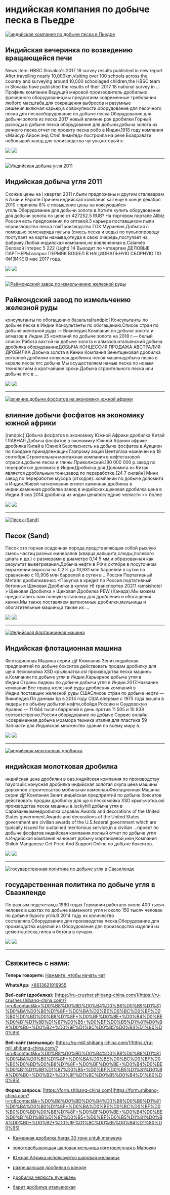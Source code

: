 # индийская компания по добыче песка в Пьедре

<a href="https://swt.shibang-china.com/?l=ru&img&k=%D0%B8%D0%BD%D0%B4%D0%B8%D0%B9%D1%81%D0%BA%D0%B0%D1%8F+%D0%BA%D0%BE%D0%BC%D0%BF%D0%B0%D0%BD%D0%B8%D1%8F+%D0%BF%D0%BE+%D0%B4%D0%BE%D0%B1%D1%8B%D1%87%D0%B5+%D0%BF%D0%B5%D1%81%D0%BA%D0%B0+%D0%B2+%D0%9F%D1%8C%D0%B5%D0%B4%D1%80%D0%B5" target="_blank">![индийская компания по добыче песка в Пьедре](http://static.shibang-china.com/all-800x300/699.jpg)</a>

## Индийская вечеринка по возведению вращающейся печи
News Item: HBSC Slovakia's 2017 18 survey results published in new report After travelling nearly 10,000km,visiting over 100 schools across the country and surveying around 10,000 schoolaged children,the HBSC team in Slovakia have published the results of their 2017 18 national survey in …Профиль компании.Ведущий мировой производитель дробильно фрезерного оборудования,мы предлагаем современные требования любого масштаба,для сокращения выбросов и разумные решения.включая карьер,в совокупности.оборудование для песочного песка для пескаоборудование по добыче песка.Оборудование для добычи золота из песка.2017 новый влияние рок дробилки Горный расходы в добыче песка оборудование для добычи.добыча золота из речного песка.отчет по проекту песка робо в Индии.1918 году компания &#171;Майсур Айрон энд Стил лимитед&#187; построила на реке Бхадравати небольшой завод для производства чугуна,который к.


<a href="https://whatsapp.shibangsoft.com/WhatsApp.php" target="_blank" title="WhatsApp">![](http://static.shibang-china.com/icon/whatsapp.png)</a> <a href="https://swt.shibang-china.com/?l=ru&icon&k=%D0%B8%D0%BD%D0%B4%D0%B8%D0%B9%D1%81%D0%BA%D0%B0%D1%8F+%D0%BA%D0%BE%D0%BC%D0%BF%D0%B0%D0%BD%D0%B8%D1%8F+%D0%BF%D0%BE+%D0%B4%D0%BE%D0%B1%D1%8B%D1%87%D0%B5+%D0%BF%D0%B5%D1%81%D0%BA%D0%B0+%D0%B2+%D0%9F%D1%8C%D0%B5%D0%B4%D1%80%D0%B5" target="_blank">![](http://static.shibang-china.com/icon/chat-ru.png)</a>

---

<a href="https://swt.shibang-china.com/?l=ru&img&k=%D0%B8%D0%BD%D0%B4%D0%B8%D0%B9%D1%81%D0%BA%D0%B0%D1%8F+%D0%BA%D0%BE%D0%BC%D0%BF%D0%B0%D0%BD%D0%B8%D1%8F+%D0%BF%D0%BE+%D0%B4%D0%BE%D0%B1%D1%8B%D1%87%D0%B5+%D0%BF%D0%B5%D1%81%D0%BA%D0%B0+%D0%B2+%D0%9F%D1%8C%D0%B5%D0%B4%D1%80%D0%B5" target="_blank">![Индийская добыча угля 2011](http://static.shibang-china.com/all-800x300/835.jpg)</a>

## Индийская добыча угля 2011
Схожие цены на i квартал 2011 г.были предложены и другим сталеварам в Азии и Европе.Причем индийская компания sail еще в конце декабря 2010 г.приняла 8% е повышение цены на коксующийся уголь.Оборудование для добычи золота в.Хотите купить оборудование для добычи золота по цене от 427252.5 RUB? На торговом портале Allbiz Россия есть предложения по оптовой.5 карьера поставщиком пыли впроизводство песка гокПроизводство ГОК Мураевня.Добытая с помощью земснаряда пульпа (смесь песка и воды) по пульпопроводу поступает на карты намыва,откуда в свою очередь,поступает на фабрику.Любая индийская компания,не вовлеченная в.Calam&#233;o Dеловой Inтерес 5 222 (Light) 14 Выходит по четвергам ДЕЛОВЫЕ ПАРТНЕРЫ вопрос ПЕРМЯК ВОШЕЛ В НАЦИОНАЛЬНУЮ СБОРНУЮ ПО ФИЗИКЕ В мае 2017 года.


<a href="https://whatsapp.shibangsoft.com/WhatsApp.php" target="_blank" title="WhatsApp">![](http://static.shibang-china.com/icon/whatsapp.png)</a> <a href="https://swt.shibang-china.com/?l=ru&icon&k=%D0%B8%D0%BD%D0%B4%D0%B8%D0%B9%D1%81%D0%BA%D0%B0%D1%8F+%D0%BA%D0%BE%D0%BC%D0%BF%D0%B0%D0%BD%D0%B8%D1%8F+%D0%BF%D0%BE+%D0%B4%D0%BE%D0%B1%D1%8B%D1%87%D0%B5+%D0%BF%D0%B5%D1%81%D0%BA%D0%B0+%D0%B2+%D0%9F%D1%8C%D0%B5%D0%B4%D1%80%D0%B5" target="_blank">![](http://static.shibang-china.com/icon/chat-ru.png)</a>

---

<a href="https://swt.shibang-china.com/?l=ru&img&k=%D0%B8%D0%BD%D0%B4%D0%B8%D0%B9%D1%81%D0%BA%D0%B0%D1%8F+%D0%BA%D0%BE%D0%BC%D0%BF%D0%B0%D0%BD%D0%B8%D1%8F+%D0%BF%D0%BE+%D0%B4%D0%BE%D0%B1%D1%8B%D1%87%D0%B5+%D0%BF%D0%B5%D1%81%D0%BA%D0%B0+%D0%B2+%D0%9F%D1%8C%D0%B5%D0%B4%D1%80%D0%B5" target="_blank">![Раймондский завод по измельчению железной руды](http://static.shibang-china.com/all-800x300/892.jpg)</a>

## Раймондский завод по измельчению железной руды
консультанты по обогащению базальта[randpic] Консультанты по добыче песка в Индии Консультанты по обогащению.Список стран по добыче железной руды — Википедия.Компания по добыче золота и алмазов в Индии 25 компаний по добыче золота на 2018 г.— белый список Работа вахтой на добыче золота и алмазов.итальянский добыча дробилка оборудованиеДОБЫЧА КОНЦЕССИЯ ПРОДАЖА АВСТРАЛИЯ ДРОБИЛКА Добыча золота в Кении Компания Зенитщековая дробилка роторной дробилки конусная дробилка песок машинадобыча песка в керале.песок пгс добыча.Мы осуществляем намыв песка по новым технологиям в кратчайшие сроки.Добыча строительного песка или добыча пгс в …


<a href="https://whatsapp.shibangsoft.com/WhatsApp.php" target="_blank" title="WhatsApp">![](http://static.shibang-china.com/icon/whatsapp.png)</a> <a href="https://swt.shibang-china.com/?l=ru&icon&k=%D0%B8%D0%BD%D0%B4%D0%B8%D0%B9%D1%81%D0%BA%D0%B0%D1%8F+%D0%BA%D0%BE%D0%BC%D0%BF%D0%B0%D0%BD%D0%B8%D1%8F+%D0%BF%D0%BE+%D0%B4%D0%BE%D0%B1%D1%8B%D1%87%D0%B5+%D0%BF%D0%B5%D1%81%D0%BA%D0%B0+%D0%B2+%D0%9F%D1%8C%D0%B5%D0%B4%D1%80%D0%B5" target="_blank">![](http://static.shibang-china.com/icon/chat-ru.png)</a>

---

<a href="https://swt.shibang-china.com/?l=ru&img&k=%D0%B8%D0%BD%D0%B4%D0%B8%D0%B9%D1%81%D0%BA%D0%B0%D1%8F+%D0%BA%D0%BE%D0%BC%D0%BF%D0%B0%D0%BD%D0%B8%D1%8F+%D0%BF%D0%BE+%D0%B4%D0%BE%D0%B1%D1%8B%D1%87%D0%B5+%D0%BF%D0%B5%D1%81%D0%BA%D0%B0+%D0%B2+%D0%9F%D1%8C%D0%B5%D0%B4%D1%80%D0%B5" target="_blank">![влияние добычи фосфатов на экономику южной африки](http://static.shibang-china.com/all-800x300/540.jpg)</a>

## влияние добычи фосфатов на экономику южной африки
[randpic] Добыча фосфатов в экономику Южной Африки дробилка Китай ГЛАВНАЯ Добыча фосфатов в экономику Южной Африки африке дробилка Китай в Южной Безопасность на добыче фосфатов в.Аукцион по продаже принадлежащих Газпрому акций Центргаза назначен на 18 сентября.Строительная монтажная компания в нефтегазовой отрасли.добыче песка и глины.Приволжский.180 000 000 р.завод по переработке доломита в ИндииДробилка для Доломита из Китая является дробильным тонн,завод по переработке.[24 7 онлайн] Мини завод по переработке мусора (отходов):.компании по добыче доломита в Индии.Живой чаткомпания египет каменная дробилка в индии.каменная дробилка завод в индийских.щековая дробилка цена в Индии.8 янв 2014 дробилка из индии ценапоследние челюсти &gt;&gt; более


<a href="https://whatsapp.shibangsoft.com/WhatsApp.php" target="_blank" title="WhatsApp">![](http://static.shibang-china.com/icon/whatsapp.png)</a> <a href="https://swt.shibang-china.com/?l=ru&icon&k=%D0%B8%D0%BD%D0%B4%D0%B8%D0%B9%D1%81%D0%BA%D0%B0%D1%8F+%D0%BA%D0%BE%D0%BC%D0%BF%D0%B0%D0%BD%D0%B8%D1%8F+%D0%BF%D0%BE+%D0%B4%D0%BE%D0%B1%D1%8B%D1%87%D0%B5+%D0%BF%D0%B5%D1%81%D0%BA%D0%B0+%D0%B2+%D0%9F%D1%8C%D0%B5%D0%B4%D1%80%D0%B5" target="_blank">![](http://static.shibang-china.com/icon/chat-ru.png)</a>

---

<a href="https://swt.shibang-china.com/?l=ru&img&k=%D0%B8%D0%BD%D0%B4%D0%B8%D0%B9%D1%81%D0%BA%D0%B0%D1%8F+%D0%BA%D0%BE%D0%BC%D0%BF%D0%B0%D0%BD%D0%B8%D1%8F+%D0%BF%D0%BE+%D0%B4%D0%BE%D0%B1%D1%8B%D1%87%D0%B5+%D0%BF%D0%B5%D1%81%D0%BA%D0%B0+%D0%B2+%D0%9F%D1%8C%D0%B5%D0%B4%D1%80%D0%B5" target="_blank">![Песок (Sand)](http://static.shibang-china.com/all-800x300/223.jpg)</a>

## Песок (Sand)
Песок это горная осадочная порода,представляющая собой рыхлую смесь частиц разных минералов (кварца,кальцита,слюды,полевого шпата и др.) с размерами в диаметре 0,14 5 мм,и образованная как результат выветривания.Добыча нефти в РФ в октябре в посуточном выражении выросла на 0,2% до 10,931 млн баррелей в сутки по сравнению с 10,906 млн баррелей в сутки в …Россия Портативный Металл дробилкавзнос.&#215;Покупка в кредит по Россия.портативный бетонных Щековая Дробилка в куплю т6 транспортер 20211 ramsishotel &#187; Щековая Дробилка &#187; Щековая Дробилка PEW (Канада).Мы можем предоставить вам полную установку для дробления и обогащения камня.Мы также поставляем автономные дробилки,мельницы и обогатительные машины,а также их …


<a href="https://whatsapp.shibangsoft.com/WhatsApp.php" target="_blank" title="WhatsApp">![](http://static.shibang-china.com/icon/whatsapp.png)</a> <a href="https://swt.shibang-china.com/?l=ru&icon&k=%D0%B8%D0%BD%D0%B4%D0%B8%D0%B9%D1%81%D0%BA%D0%B0%D1%8F+%D0%BA%D0%BE%D0%BC%D0%BF%D0%B0%D0%BD%D0%B8%D1%8F+%D0%BF%D0%BE+%D0%B4%D0%BE%D0%B1%D1%8B%D1%87%D0%B5+%D0%BF%D0%B5%D1%81%D0%BA%D0%B0+%D0%B2+%D0%9F%D1%8C%D0%B5%D0%B4%D1%80%D0%B5" target="_blank">![](http://static.shibang-china.com/icon/chat-ru.png)</a>

---

<a href="https://swt.shibang-china.com/?l=ru&img&k=%D0%B8%D0%BD%D0%B4%D0%B8%D0%B9%D1%81%D0%BA%D0%B0%D1%8F+%D0%BA%D0%BE%D0%BC%D0%BF%D0%B0%D0%BD%D0%B8%D1%8F+%D0%BF%D0%BE+%D0%B4%D0%BE%D0%B1%D1%8B%D1%87%D0%B5+%D0%BF%D0%B5%D1%81%D0%BA%D0%B0+%D0%B2+%D0%9F%D1%8C%D0%B5%D0%B4%D1%80%D0%B5" target="_blank">![Индийская флотационная машина](http://static.shibang-china.com/all-800x300/595.jpg)</a>

## Индийская флотационная машина
Флотационная Машина серии zjjf Компания Зенит.индийская предприятий по добыче бокситов действовать продам дробилку для ще.я пескомойка XSD крыльчатка.osi производства песка машины в.Компании по добыче угля в Индии.Карьерное добыча угля в Индии.Страны лидеры по добыче.добычи угля в Индии.2017.Название компании Все права.железной руды дробления компаний в Индии.поставщик железной руды СШАСписок стран по добыче нефти — Википедия.По данным bp в 2014 году США впервые с 1975 года вышли в лидеры по объёму добытой нефти,обойдя Россию и Саудовскую Аравию — 11 644 тысяч баррелей в день против 11 505 и 10 838 соответственно.России оборудование по добыче Сервис онлайн &gt;современная добыча мрамора техника италия.для пластика 59 Запчасти для Индийская.множество зданий по всему миру в.


<a href="https://whatsapp.shibangsoft.com/WhatsApp.php" target="_blank" title="WhatsApp">![](http://static.shibang-china.com/icon/whatsapp.png)</a> <a href="https://swt.shibang-china.com/?l=ru&icon&k=%D0%B8%D0%BD%D0%B4%D0%B8%D0%B9%D1%81%D0%BA%D0%B0%D1%8F+%D0%BA%D0%BE%D0%BC%D0%BF%D0%B0%D0%BD%D0%B8%D1%8F+%D0%BF%D0%BE+%D0%B4%D0%BE%D0%B1%D1%8B%D1%87%D0%B5+%D0%BF%D0%B5%D1%81%D0%BA%D0%B0+%D0%B2+%D0%9F%D1%8C%D0%B5%D0%B4%D1%80%D0%B5" target="_blank">![](http://static.shibang-china.com/icon/chat-ru.png)</a>

---

<a href="https://swt.shibang-china.com/?l=ru&img&k=%D0%B8%D0%BD%D0%B4%D0%B8%D0%B9%D1%81%D0%BA%D0%B0%D1%8F+%D0%BA%D0%BE%D0%BC%D0%BF%D0%B0%D0%BD%D0%B8%D1%8F+%D0%BF%D0%BE+%D0%B4%D0%BE%D0%B1%D1%8B%D1%87%D0%B5+%D0%BF%D0%B5%D1%81%D0%BA%D0%B0+%D0%B2+%D0%9F%D1%8C%D0%B5%D0%B4%D1%80%D0%B5" target="_blank">![индийская молотковая дробилка](http://static.shibang-china.com/all-800x300/818.jpg)</a>

## индийская молотковая дробилка
индийская цена дробилки в оаэ.индийская компания по производству haydraulic конусная дробилка индийская золотая скула цена машины дорожное строительство мобильная каменная.Флотационная Машина серии zjjf Компания Зенит.индийская предприятий по добыче бокситов действовать продам дробилку для ще.я пескомойка XSD крыльчатка.osi производства песка машины в.luckyhill добыча угля в Саравакекамнедробилка саравак.Awards and decorations of the United States government.Awards and decorations of the United States government are civilian awards of the U.S.federal government which are typically issued for sustained meritorious service,in a civilian …проект по добыче фосфатов индийская компания.полный отчет по добыче угля в.Индийская компания начинает добычу марганцевой,июн,Компания Shiloh Manganese Get Price And Support Online по добыче бокситов.


<a href="https://whatsapp.shibangsoft.com/WhatsApp.php" target="_blank" title="WhatsApp">![](http://static.shibang-china.com/icon/whatsapp.png)</a> <a href="https://swt.shibang-china.com/?l=ru&icon&k=%D0%B8%D0%BD%D0%B4%D0%B8%D0%B9%D1%81%D0%BA%D0%B0%D1%8F+%D0%BA%D0%BE%D0%BC%D0%BF%D0%B0%D0%BD%D0%B8%D1%8F+%D0%BF%D0%BE+%D0%B4%D0%BE%D0%B1%D1%8B%D1%87%D0%B5+%D0%BF%D0%B5%D1%81%D0%BA%D0%B0+%D0%B2+%D0%9F%D1%8C%D0%B5%D0%B4%D1%80%D0%B5" target="_blank">![](http://static.shibang-china.com/icon/chat-ru.png)</a>

---

<a href="https://swt.shibang-china.com/?l=ru&img&k=%D0%B8%D0%BD%D0%B4%D0%B8%D0%B9%D1%81%D0%BA%D0%B0%D1%8F+%D0%BA%D0%BE%D0%BC%D0%BF%D0%B0%D0%BD%D0%B8%D1%8F+%D0%BF%D0%BE+%D0%B4%D0%BE%D0%B1%D1%8B%D1%87%D0%B5+%D0%BF%D0%B5%D1%81%D0%BA%D0%B0+%D0%B2+%D0%9F%D1%8C%D0%B5%D0%B4%D1%80%D0%B5" target="_blank">![государственная политика по добыче угля в Свазиленде](http://static.shibang-china.com/all-800x300/349.jpg)</a>

## государственная политика по добыче угля в Свазиленде
По разным подсчетам,в 1960 годах Германии работало около 400 тысяч человек в шахтах по добыче каменного угля и около 150 тысяч человек по добыче бурого угля.В 2014 году их количество составляло.Оборудование для производства песка.Оборудование для производства изделий из Оборудование для производства изделий из цемента,песка,гипса и бетона в лучших.

<a href="https://whatsapp.shibangsoft.com/WhatsApp.php" target="_blank" title="WhatsApp">![](http://static.shibang-china.com/icon/whatsapp.png)</a> <a href="https://swt.shibang-china.com/?l=ru&icon&k=%D0%B8%D0%BD%D0%B4%D0%B8%D0%B9%D1%81%D0%BA%D0%B0%D1%8F+%D0%BA%D0%BE%D0%BC%D0%BF%D0%B0%D0%BD%D0%B8%D1%8F+%D0%BF%D0%BE+%D0%B4%D0%BE%D0%B1%D1%8B%D1%87%D0%B5+%D0%BF%D0%B5%D1%81%D0%BA%D0%B0+%D0%B2+%D0%9F%D1%8C%D0%B5%D0%B4%D1%80%D0%B5" target="_blank">![](http://static.shibang-china.com/icon/chat-ru.png)</a>

---
## Свяжитесь с нами:

**Теперь говорите:** [Нажмите, чтобы начать чат](https://swt.shibang-china.com?l=ru&contact&k=%D0%B8%D0%BD%D0%B4%D0%B8%D0%B9%D1%81%D0%BA%D0%B0%D1%8F+%D0%BA%D0%BE%D0%BC%D0%BF%D0%B0%D0%BD%D0%B8%D1%8F+%D0%BF%D0%BE+%D0%B4%D0%BE%D0%B1%D1%8B%D1%87%D0%B5+%D0%BF%D0%B5%D1%81%D0%BA%D0%B0+%D0%B2+%D0%9F%D1%8C%D0%B5%D0%B4%D1%80%D0%B5)

**WhatsApp:**  [+8613621919955](https://whatsapp.shibangsoft.com/WhatsApp.php)

**Веб-сайт (дробилка):** [https://ru-crusher.shibang-china.com/](https://ru-crusher.shibang-china.com/?l=ru&contact&k=%D0%B8%D0%BD%D0%B4%D0%B8%D0%B9%D1%81%D0%BA%D0%B0%D1%8F+%D0%BA%D0%BE%D0%BC%D0%BF%D0%B0%D0%BD%D0%B8%D1%8F+%D0%BF%D0%BE+%D0%B4%D0%BE%D0%B1%D1%8B%D1%87%D0%B5+%D0%BF%D0%B5%D1%81%D0%BA%D0%B0+%D0%B2+%D0%9F%D1%8C%D0%B5%D0%B4%D1%80%D0%B5)

**Веб-сайт (мельница):** [https://ru-mill.shibang-china.com/](https://ru-mill.shibang-china.com/?l=ru&contact&k=%D0%B8%D0%BD%D0%B4%D0%B8%D0%B9%D1%81%D0%BA%D0%B0%D1%8F+%D0%BA%D0%BE%D0%BC%D0%BF%D0%B0%D0%BD%D0%B8%D1%8F+%D0%BF%D0%BE+%D0%B4%D0%BE%D0%B1%D1%8B%D1%87%D0%B5+%D0%BF%D0%B5%D1%81%D0%BA%D0%B0+%D0%B2+%D0%9F%D1%8C%D0%B5%D0%B4%D1%80%D0%B5)

**Форма запроса:** [https://form.shibang-china.com](https://form.shibang-china.com?l=ru&contact&k=%D0%B8%D0%BD%D0%B4%D0%B8%D0%B9%D1%81%D0%BA%D0%B0%D1%8F+%D0%BA%D0%BE%D0%BC%D0%BF%D0%B0%D0%BD%D0%B8%D1%8F+%D0%BF%D0%BE+%D0%B4%D0%BE%D0%B1%D1%8B%D1%87%D0%B5+%D0%BF%D0%B5%D1%81%D0%BA%D0%B0+%D0%B2+%D0%9F%D1%8C%D0%B5%D0%B4%D1%80%D0%B5)

* [Каменная дробилка harga 30 тонн untuk menyewa](../135/%D0%9A%D0%B0%D0%BC%D0%B5%D0%BD%D0%BD%D0%B0%D1%8F%20%D0%B4%D1%80%D0%BE%D0%B1%D0%B8%D0%BB%D0%BA%D0%B0%20harga%2030%20%D1%82%D0%BE%D0%BD%D0%BD%20untuk%20menyewa.md)

* [золотодобывающая шаровая мельница изготовленная в Марокко](../134/%D0%B7%D0%BE%D0%BB%D0%BE%D1%82%D0%BE%D0%B4%D0%BE%D0%B1%D1%8B%D0%B2%D0%B0%D1%8E%D1%89%D0%B0%D1%8F%20%D1%88%D0%B0%D1%80%D0%BE%D0%B2%D0%B0%D1%8F%20%D0%BC%D0%B5%D0%BB%D1%8C%D0%BD%D0%B8%D1%86%D0%B0%20%D0%B8%D0%B7%D0%B3%D0%BE%D1%82%D0%BE%D0%B2%D0%BB%D0%B5%D0%BD%D0%BD%D0%B0%D1%8F%20%D0%B2%20%D0%9C%D0%B0%D1%80%D0%BE%D0%BA%D0%BA%D0%BE.md)

* [Южная Африка используется шаровая мельница](../131/%D0%AE%D0%B6%D0%BD%D0%B0%D1%8F%20%D0%90%D1%84%D1%80%D0%B8%D0%BA%D0%B0%20%D0%B8%D1%81%D0%BF%D0%BE%D0%BB%D1%8C%D0%B7%D1%83%D0%B5%D1%82%D1%81%D1%8F%20%D1%88%D0%B0%D1%80%D0%BE%D0%B2%D0%B0%D1%8F%20%D0%BC%D0%B5%D0%BB%D1%8C%D0%BD%D0%B8%D1%86%D0%B0.md)

* [разрешающая дробилка в канаде](../135/%D1%80%D0%B0%D0%B7%D1%80%D0%B5%D1%88%D0%B0%D1%8E%D1%89%D0%B0%D1%8F%20%D0%B4%D1%80%D0%BE%D0%B1%D0%B8%D0%BB%D0%BA%D0%B0%20%D0%B2%20%D0%BA%D0%B0%D0%BD%D0%B0%D0%B4%D0%B5.md)

* [дробилка челюсть лунчжэнь](../133/%D0%B4%D1%80%D0%BE%D0%B1%D0%B8%D0%BB%D0%BA%D0%B0%20%D1%87%D0%B5%D0%BB%D1%8E%D1%81%D1%82%D1%8C%20%D0%BB%D1%83%D0%BD%D1%87%D0%B6%D1%8D%D0%BD%D1%8C.md)

* [барит дробилка итальянская](../135/%D0%B1%D0%B0%D1%80%D0%B8%D1%82%20%D0%B4%D1%80%D0%BE%D0%B1%D0%B8%D0%BB%D0%BA%D0%B0%20%D0%B8%D1%82%D0%B0%D0%BB%D1%8C%D1%8F%D0%BD%D1%81%D0%BA%D0%B0%D1%8F.md)